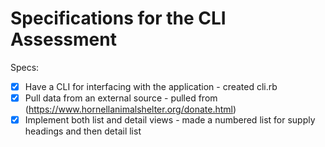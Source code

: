 # Specifications for the CLI Assessment

Specs:
- [x] Have a CLI for interfacing with the application - created cli.rb
- [x] Pull data from an external source - pulled from (https://www.hornellanimalshelter.org/donate.html)
- [x] Implement both list and detail views - made a numbered list for supply headings and then detail list
